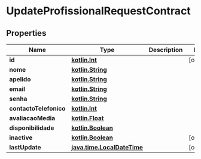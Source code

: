 # UpdateProfissionalRequestContract

## Properties
Name | Type | Description | Notes
------------ | ------------- | ------------- | -------------
**id** | [**kotlin.Int**](.md) |  |  [optional]
**nome** | [**kotlin.String**](.md) |  | 
**apelido** | [**kotlin.String**](.md) |  | 
**email** | [**kotlin.String**](.md) |  | 
**senha** | [**kotlin.String**](.md) |  | 
**contactoTelefonico** | [**kotlin.Int**](.md) |  | 
**avaliacaoMedia** | [**kotlin.Float**](.md) |  | 
**disponibilidade** | [**kotlin.Boolean**](.md) |  | 
**inactive** | [**kotlin.Boolean**](.md) |  |  [optional]
**lastUpdate** | [**java.time.LocalDateTime**](java.time.LocalDateTime.md) |  |  [optional]
